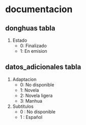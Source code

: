 # documentacion 
## donghuas tabla
1. Estado
    - 0: Finalizado
    - 1: En emision
## datos_adicionales tabla
1. Adaptacion
    - 0: No disponible
    - 1: Novela
    - 2: Novela ligera
    - 3: Manhua
2. Subtitulos 
    - 0 : No disponible
    - 1 : Español